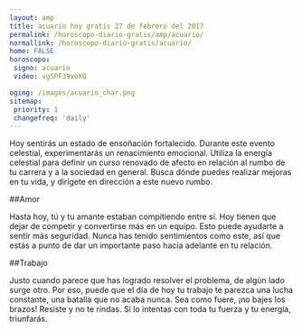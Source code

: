 ```yaml
---
layout: amp
title: acuario hoy gratis 27 de febrero del 2017 
permalink: /horoscopo-diario-gratis/amp/acuario/
normallink: /horoscopo-diario-gratis/acuario/
home: FALSE
horoscopo:
 signo: acuario
 video: vgSPF39xoXQ

ogimg: /images/acuario_char.png
sitemap:
 priority: 1
 changefreq: 'daily'
---
```



Hoy sentirás un estado de ensoñación fortalecido. Durante este evento celestial, experimentarás un renacimiento emocional. Utiliza la energía celestial para definir un curso renovado de afecto en relación al rumbo de tu carrera y a la sociedad en general. Busca dónde puedes realizar mejoras en tu vida, y dirígete en dirección a este nuevo rumbo.

##Amor

Hasta hoy, tú y tu amante estaban compitiendo entre sí. Hoy tienen que dejar de competir y convertirse más en un equipo. Esto puede ayudarte a sentir más seguridad. Nunca has tenido sentimientos como este, así que estás a punto de dar un importante paso hacia adelante en tu relación.

##Trabajo

Justo cuando parece que has logrado resolver el problema, de algún lado surge otro. Por eso, puede que el día de hoy tu trabajo te parezca una lucha constante, una batalla que no acaba nunca. Sea como fuere, ¡no bajes los brazos! Resiste y no te rindas. Si lo intentas con toda tu fuerza y tu energía, triunfarás.